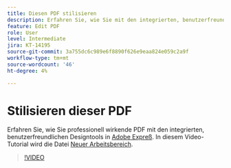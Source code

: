 ```yaml
---
title: Diesen PDF stilisieren
description: Erfahren Sie, wie Sie mit den integrierten, benutzerfreundlichen Designtools in Adobe Expreß professionell aussehende PDF erstellen.
feature: Edit PDF
role: User
level: Intermediate
jira: KT-14195
source-git-commit: 3a755dc6c989e6f8890f626e9eaa824e059c2a9f
workflow-type: tm+mt
source-wordcount: '46'
ht-degree: 4%

---
```


# Stilisieren dieser PDF

Erfahren Sie, wie Sie professionell wirkende PDF mit den integrierten, benutzerfreundlichen Designtools in [Adobe Expreß](https://express.adobe.com). In diesem Video-Tutorial wird die Datei [Neuer Arbeitsbereich](new-workspace.md).

>[!VIDEO](https://video.tv.adobe.com/v/3425137?quality=12&learn=on&hidetitle=true)